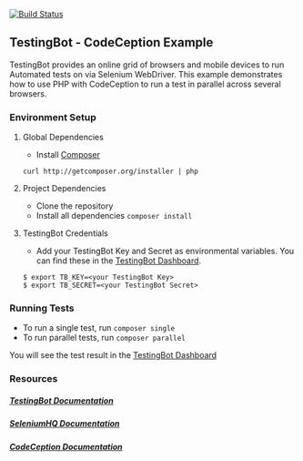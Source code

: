 [![Build Status](https://travis-ci.org/testingbot/php-codeception-example.svg?branch=master)](https://travis-ci.org/testingbot/php-codeception-example)

## TestingBot - CodeCeption Example

TestingBot provides an online grid of browsers and mobile devices to run Automated tests on via Selenium WebDriver.
This example demonstrates how to use PHP with CodeCeption to run a test in parallel across several browsers.

### Environment Setup

1. Global Dependencies
    * Install [Composer](https://getcomposer.org/download/)
    ```
	curl http://getcomposer.org/installer | php
    ```
   

2. Project Dependencies
    * Clone the repository
	* Install all dependencies `composer install`

3. TestingBot Credentials
    * Add your TestingBot Key and Secret as environmental variables. You can find these in the [TestingBot Dashboard](https://testingbot.com/members/).
    ```
    $ export TB_KEY=<your TestingBot Key>
    $ export TB_SECRET=<your TestingBot Secret>
    ```


### Running Tests

* To run a single test, run `composer single`
* To run parallel tests, run `composer parallel`

You will see the test result in the [TestingBot Dashboard](https://testingbot.com/members/)

### Resources
##### [TestingBot Documentation](https://testingbot.com/support/)

##### [SeleniumHQ Documentation](http://www.seleniumhq.org/docs/)

##### [CodeCeption Documentation](https://codeception.com/docs/01-Introduction)
